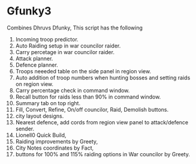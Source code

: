 # Gfunky3
Combines Dhruvs Dfunky, 
This script has the following
1. Incoming troop predictor.
2. Auto Raiding setup in war councilor raider.
3. Carry percetage in war councilor raider.
4. Attack planner.
5. Defence planner.
6. Troops neeeded table on the side panel in region view.
7. Auto addition of troop numbers when hunting bosses and setting raids on region view.
8. Carry percentage check in command window.
9. Recall button for raids less than 90% in command window.
10. Summary tab on top right.
11. Fill, Convert, Refine, On/off councilor, Raid, Demolish buttons.
12. city layout designs.
13. Nearest defence, add cords from region view panel to attack/defence sender.
14. Lionell0 Quick Build, 
15. Raiding improvements by Greety, 
16. City Notes coordinates by Fact,  
17. buttons for 100% and 115% raiding options in War councilor by Greety.
